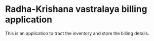 # Radha-Krishana vastralaya billing application

This is an application to tract the inventory and store the billing details.
